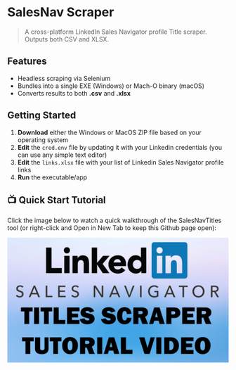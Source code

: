 # SalesNav Scraper

> A cross-platform LinkedIn Sales Navigator profile Title scraper.
> Outputs both CSV and XLSX.

## Features

- Headless scraping via Selenium
- Bundles into a single EXE (Windows) or Mach-O binary (macOS)
- Converts results to both **.csv** and **.xlsx**

## Getting Started

1. **Download** either the Windows or MacOS ZIP file based on your operating system
2. **Edit** the `cred.env` file by updating it with your Linkedin credentials (you can use any simple text editor)
3. **Edit** the `links.xlsx` file with your list of Linkedin Sales Navigator profile links
4. **Run** the executable/app

## 📺 Quick Start Tutorial

Click the image below to watch a quick walkthrough of the SalesNavTitles tool (or right-click and Open in New Tab to keep this Github page open):

<a href="https://drive.google.com/file/d/1OsjUrcXwUTtN7untUJFR9sVdgj14jx2-/view?usp=sharing"
   target="_blank" rel="noopener noreferrer">
  <img src="assets/tutorial-thumb.png" alt="Watch the tutorial" />
</a>
